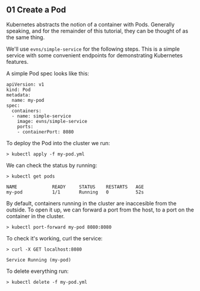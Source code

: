 ## 01 Create a Pod

Kubernetes abstracts the notion of a container with Pods.  Generally speaking, and for the remainder of this tutorial, they can be thought of as the same thing.

We'll use `evns/simple-service` for the following steps.  This is a simple service with some convenient endpoints for demonstrating Kubernetes features.

A simple Pod spec looks like this:

```
apiVersion: v1
kind: Pod
metadata:
  name: my-pod
spec:
  containers:
  - name: simple-service
    image: evns/simple-service
    ports:
    - containerPort: 8080
```

To deploy the Pod into the cluster we run:

```
> kubectl apply -f my-pod.yml
```

We can check the status by running:

```
> kubectl get pods

NAME             READY     STATUS    RESTARTS   AGE
my-pod           1/1       Running   0          52s
```

By default, containers running in the cluster are inaccesible from the outside. To open it up, we can forward a port from the host, to a port on the container in the cluster.

```
> kubectl port-forward my-pod 8080:8080
```

To check it's working, curl the service:

```
> curl -X GET localhost:8080

Service Running (my-pod)
```

To delete everything run:

```
> kubectl delete -f my-pod.yml
```
